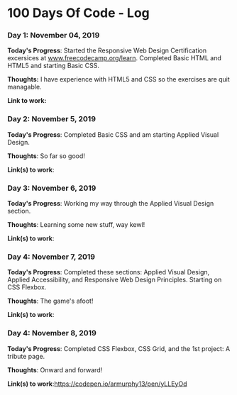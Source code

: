 # 100 Days Of Code - Log

### Day 1: November 04, 2019

**Today's Progress**: Started the Responsive Web Design Certification excersices at www.freecodecamp.org/learn. Completed Basic HTML and HTML5 and starting Basic CSS. 

**Thoughts:** I have experience with HTML5 and CSS so the exercises are quit managable.

**Link to work:**

### Day 2: November 5, 2019 

**Today's Progress**: Completed Basic CSS and am starting Applied Visual Design. 

**Thoughts**: So far so good!

**Link(s) to work**: 

### Day 3: November 6, 2019 

**Today's Progress**: Working my way through the Applied Visual Design section. 

**Thoughts**: Learning some new stuff, way kewl!

**Link(s) to work**: 

### Day 4: November 7, 2019 

**Today's Progress**: Completed these sections: Applied Visual Design, Applied Accessibility, and Responsive Web Design Principles. Starting on CSS Flexbox.   

**Thoughts**: The game's afoot!

**Link(s) to work**:

### Day 4: November 8, 2019 

**Today's Progress**: Completed CSS Flexbox, CSS Grid, and the 1st project: A tribute page.   

**Thoughts**: Onward and forward!

**Link(s) to work**:https://codepen.io/armurphy13/pen/yLLEyOd
